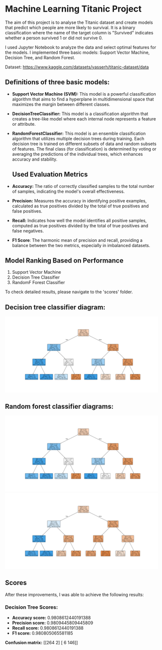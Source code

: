 # Machine Learning Titanic Project

The aim of this project is to analyse the Titanic dataset and create models that predict which people are more likely to survival. It is a binary classification where the name of the target column is "Survived" indicates whether a person survived 1 or did not survive 0.

I used Jupyter Notebook to analyze the data and select optimal features for the models. I implemented three basic models: Support Vector Machine, Decision Tree, and Random Forest.

Dataset: https://www.kaggle.com/datasets/yasserh/titanic-dataset/data
## Definitions of three basic models:

- **Support Vector Machine (SVM):**
  This model is a powerful classification algorithm that aims to find a hyperplane in multidimensional space that maximizes the margin between different classes.

- **DecisionTreeClassifier:**
  This model is a classification algorithm that creates a tree-like model where each internal node represents a feature or attribute.

- **RandomForestClassifier:**
  This model is an ensemble classification algorithm that utilizes multiple decision trees during training. Each decision tree is trained on different subsets of data and random subsets of features. The final class (for classification) is determined by voting or averaging the predictions of the individual trees, which enhances accuracy and stability.

  ## Used Evaluation Metrics
- **Accuracy:** The ratio of correctly classified samples to the total number of samples, indicating the model's overall effectiveness.
- **Precision:** Measures the accuracy in identifying positive examples, calculated as true positives divided by the total of true positives and false positives.
- **Recall:** Indicates how well the model identifies all positive samples, computed as true positives divided by the total of true positives and false negatives.
- **F1 Score**: The harmonic mean of precision and recall, providing a balance between the two metrics, especially in imbalanced datasets.

## Model Ranking Based on Performance

1. Support Vector Machine 
2. Decision Tree Classifier
3. RandomF Forest Classifier

To check detailed results, please navigate to the 'scores' folder.

## Decision tree classifier diagram: 

![Screenshot](https://github.com/kizokubanczyk/ML-Titanic/blob/main/Model_Performance/decision_tree/plot/decision_tree_plot.png)
## Random forest classifier diagrams: 

![Screenshot](https://github.com/kizokubanczyk/ML-Titanic/blob/main/Model_Performance/random_forest/plot/random_forest_plot.png0.png)
![Screenshot](https://github.com/kizokubanczyk/ML-Titanic/blob/main/Model_Performance/random_forest/plot/random_forest_plot.png2.png)

## Scores
After these improvements, I was able to achieve the following results:

### Decision Tree Scores:
- **Accuracy score:** 0.9808612440191388
- **Precision score:** 0.9809445809445809
- **Recall score:** 0.9808612440191388
- **F1 score:** 0.980805065581185

**Confusion matrix:**
[[264 2] [ 6 146]]
 


